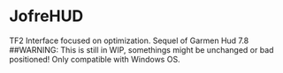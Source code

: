 # JofreHUD
TF2 Interface focused on optimization. Sequel of Garmen Hud 7.8
##WARNING: This is still in WIP, somethings might be unchanged or bad positioned!
Only compatible with Windows OS.
